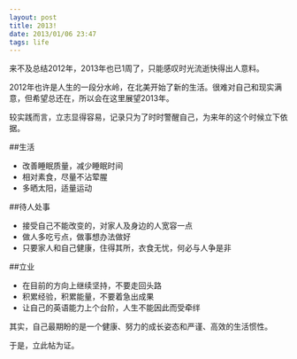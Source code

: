 ```yaml
---
layout: post
title: 2013!
date: 2013/01/06 23:47
tags: life
---
```


来不及总结2012年，2013年也已1周了，只能感叹时光流逝快得出人意料。

2012年也许是人生的一段分水岭，在北美开始了新的生活。很难对自己和现实满意，但希望总还在，所以会在这里展望2013年。

较实践而言，立志显得容易，记录只为了时时警醒自己，为来年的这个时候立下依据。

##生活
+ 改善睡眠质量，减少睡眠时间
+ 相对素食，尽量不沾荤腥
+ 多晒太阳，适量运动

##待人处事
+ 接受自己不能改变的，对家人及身边的人宽容一点
+ 做人多吃亏点，做事想办法做好
+ 只要家人和自己健康，住得其所，衣食无忧，何必与人争是非

##立业
+ 在目前的方向上继续坚持，不要走回头路
+ 积累经验，积累能量，不要着急出成果
+ 让自己的英语能力上个台阶，人生不能因此而受牵绊

其实，自己最期盼的是一个健康、努力的成长姿态和严谨、高效的生活惯性。

于是，立此帖为证。
